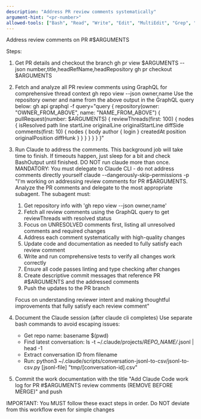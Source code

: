 ```yaml
---
description: "Address PR review comments systematically"
argument-hint: "<pr-number>"
allowed-tools: ["Bash", "Read", "Write", "Edit", "MultiEdit", "Grep", "Glob", "Task", "TodoWrite"]
---
```


Address review comments on PR #$ARGUMENTS

Steps:

1. Get PR details and checkout the branch
   gh pr view $ARGUMENTS --json number,title,headRefName,headRepository
   gh pr checkout $ARGUMENTS
2. Fetch and analyze all PR review comments using GraphQL for comprehensive thread context
   gh repo view --json owner,name
   Use the repository owner and name from the above output in the GraphQL query below:
   gh api graphql -f query="query {
     repository(owner: \"OWNER_FROM_ABOVE\", name: \"NAME_FROM_ABOVE\") {
       pullRequest(number: $ARGUMENTS) {
         reviewThreads(first: 100) {
           nodes {
             isResolved
             path
             line
             startLine
             originalLine
             originalStartLine
             diffSide
             comments(first: 10) {
               nodes {
                 body
                 author { login }
                 createdAt
                 position
                 originalPosition
                 diffHunk
               }
             }
           }
         }
       }
     }
   }"
3. Run Claude to address the comments. This background job will take time to finish. If timeouts happen, just sleep for a bit and check BashOutput until finished. DO NOT run claude more than once. MANDATORY: You must delegate to Claude CLI - do not address comments directly yourself
   claude --dangerously-skip-permissions -p "I'm working on addressing review comments for PR #$ARGUMENTS. Analyze the PR comments and delegate to the most appropriate subagent. The subagent must:

   1. Get repository info with 'gh repo view --json owner,name'
   2. Fetch all review comments using the GraphQL query to get reviewThreads with resolved status
   3. Focus on UNRESOLVED comments first, listing all unresolved comments and required changes
   4. Address each comment systematically with high-quality changes
   5. Update code and documentation as needed to fully satisfy each review comment
   6. Write and run comprehensive tests to verify all changes work correctly
   7. Ensure all code passes linting and type checking after changes
   8. Create descriptive commit messages that reference PR #$ARGUMENTS and the addressed comments
   9. Push the updates to the PR branch

   Focus on understanding reviewer intent and making thoughtful improvements that fully satisfy each review comment"

4. Document the Claude session (after claude cli completes)
   Use separate bash commands to avoid escaping issues:
   - Get repo name: basename $(pwd)
   - Find latest conversation: ls -t ~/.claude/projects/*REPO_NAME/*.jsonl | head -1
   - Extract conversation ID from filename
   - Run: python3 ~/.claude/scripts/conversation-jsonl-to-csv/jsonl-to-csv.py [jsonl-file] "tmp/[conversation-id].csv"
5. Commit the work documentation with the title "Add Claude Code work log for PR #$ARGUMENTS review comments (REMOVE BEFORE MERGE)" and push

IMPORTANT: You MUST follow these exact steps in order. Do NOT deviate from this workflow even for simple changes